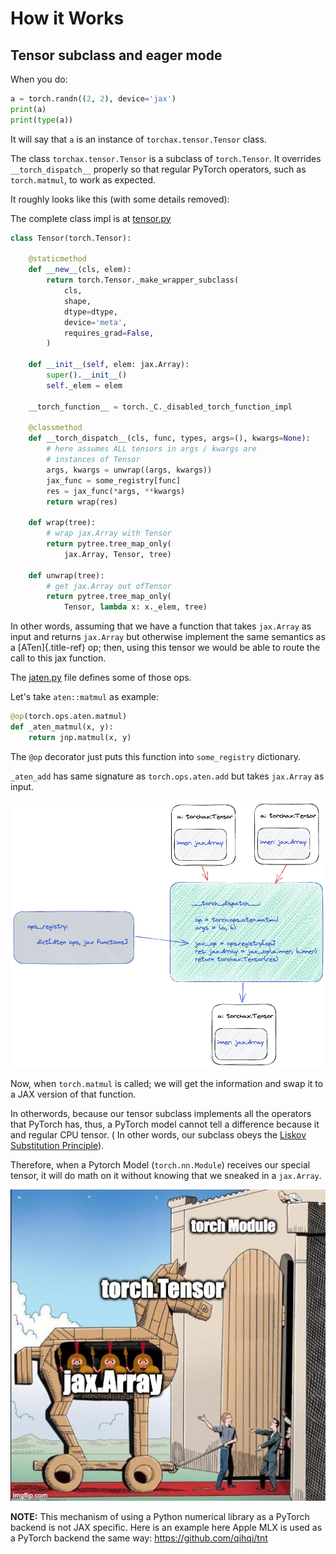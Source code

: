 # How it Works

## Tensor subclass and eager mode

When you do:

```python
a = torch.randn((2, 2), device='jax')
print(a)
print(type(a))
```

It will say that `a` is an instance of `torchax.tensor.Tensor` class.

The class `torchax.tensor.Tensor` is a subclass of `torch.Tensor`.
It overrides `__torch_dispatch__` properly so that regular PyTorch operators,
such as `torch.matmul`, to work as expected.

It roughly looks like this (with some details removed):

The complete class impl is at [tensor.py](https://github.com/google/torchax/blob/760d1dfd3800cf43ef93b6b25303376dafd6b988/torchax/tensor.py#L54)

``` python
class Tensor(torch.Tensor):

    @staticmethod
    def __new__(cls, elem):
        return torch.Tensor._make_wrapper_subclass(
            cls,
            shape,
            dtype=dtype,
            device='meta',
            requires_grad=False,
        )

    def __init__(self, elem: jax.Array):
        super().__init__()
        self._elem = elem

    __torch_function__ = torch._C._disabled_torch_function_impl

    @classmethod
    def __torch_dispatch__(cls, func, types, args=(), kwargs=None):
        # here assumes ALL tensors in args / kwargs are
        # instances of Tensor
        args, kwargs = unwrap((args, kwargs))
        jax_func = some_registry[func]
        res = jax_func(*args, **kwargs)
        return wrap(res)

    def wrap(tree):
        # wrap jax.Array with Tensor
        return pytree.tree_map_only(
            jax.Array, Tensor, tree)

    def unwrap(tree):
        # get jax.Array out ofTensor
        return pytree.tree_map_only(
            Tensor, lambda x: x._elem, tree)
```

In other words, assuming that we have a function that takes `jax.Array`
as input and returns `jax.Array` but otherwise implement the same
semantics as a [ATen]{.title-ref} op; then, using this tensor we would
be able to route the call to this jax function.

The
[jaten.py](https://github.com/google/torchax/blob/master/torchax/ops/jaten.py)
file defines some of those ops.

Let\'s take `aten::matmul` as example:

``` python
@op(torch.ops.aten.matmul)
def _aten_matmul(x, y):
    return jnp.matmul(x, y)
```

The `@op` decorator just puts this function into `some_registry`
dictionary.

`_aten_add` has same signature as `torch.ops.aten.add` but takes
`jax.Array` as input.

![image](../assets/torchax.png)

Now, when `torch.matmul` is called; we will get the information and swap
it to a JAX version of that function.

In otherwords, because our tensor subclass implements all the operators
that PyTorch has, thus, a PyTorch model cannot tell a difference because
it and regular CPU tensor. ( In other words, our subclass obeys the
[Liskov Substitution
Principle](https://en.wikipedia.org/wiki/Liskov_substitution_principle)).

Therefore, when a Pytorch Model (`torch.nn.Module`) receives our special
tensor, it will do math on it without knowing that we sneaked in a
`jax.Array`.

![image](../assets/image-trojan.png)

**NOTE:** This mechanism of using a Python numerical library as a
PyTorch backend is not JAX specific. Here is an example here Apple MLX
is used as a PyTorch backend the same way:
<https://github.com/qihqi/tnt>
